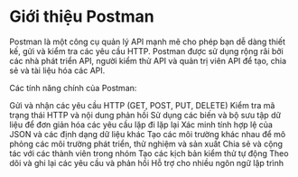 # Giới thiệu Postman
Postman là một công cụ quản lý API mạnh mẽ cho phép bạn dễ dàng thiết kế, gửi và kiểm tra các yêu cầu HTTP. Postman được sử dụng rộng rãi bởi các nhà phát triển API, người kiểm thử API và quản trị viên API để tạo, chia sẻ và tài liệu hóa các API.

Các tính năng chính của Postman:

Gửi và nhận các yêu cầu HTTP (GET, POST, PUT, DELETE)
Kiểm tra mã trạng thái HTTP và nội dung phản hồi
Sử dụng các biến và bộ sưu tập dữ liệu để đơn giản hóa các yêu cầu lặp đi lặp lại
Xác minh tính hợp lệ của JSON và các định dạng dữ liệu khác
Tạo các môi trường khác nhau để mô phỏng các môi trường phát triển, thử nghiệm và sản xuất
Chia sẻ và cộng tác với các thành viên trong nhóm
Tạo các kịch bản kiểm thử tự động
Theo dõi và ghi lại các yêu cầu và phản hồi
Hỗ trợ cho nhiều ngôn ngữ lập trình
